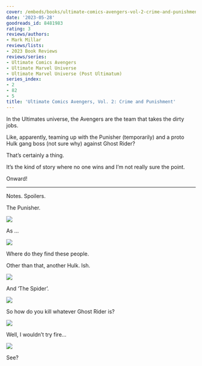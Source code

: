 ```yaml
---
cover: /embeds/books/ultimate-comics-avengers-vol-2-crime-and-punishment.jpg
date: '2023-05-28'
goodreads_id: 8481983
rating: 3
reviews/authors:
- Mark Millar
reviews/lists:
- 2023 Book Reviews
reviews/series:
- Ultimate Comics Avengers
- Ultimate Marvel Universe
- Ultimate Marvel Universe (Post Ultimatum)
series_index:
- 2
- 82
- 5
title: 'Ultimate Comics Avengers, Vol. 2: Crime and Punishment'
---
```

In the Ultimates universe, the Avengers are the team that takes the dirty jobs. 

Like, apparently, teaming up with the Punisher (temporarily) and a proto Hulk gang boss (not sure why) against Ghost Rider? 

That’s certainly a thing. 

It’s the kind of story where no one wins and I’m not really sure the point. 

Onward!

<!--more-->

---



Notes. Spoilers. 

The Punisher. 

![](/embeds/books/attachments/ultimate-avengers-v2-textbundle-7d42a0.png)

As …

![](/embeds/books/attachments/ultimate-avengers-v2-textbundle-7d2bc4.png)

Where do they find these people. 

Other than that, another Hulk. Ish. 

![](/embeds/books/attachments/ultimate-avengers-v2-textbundle-574b17.png)

And ‘The Spider’. 

![](/embeds/books/attachments/ultimate-avengers-v2-textbundle-9643c4.png)

So how do you kill whatever Ghost Rider is?

![](/embeds/books/attachments/ultimate-avengers-v2-textbundle-8754db.png)

Well, I wouldn’t try fire…

![](/embeds/books/attachments/ultimate-avengers-v2-textbundle-03c164.png)

See?
